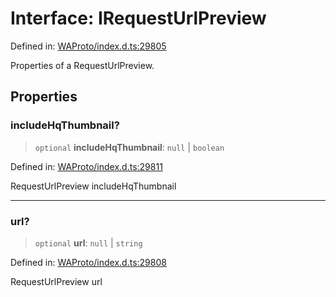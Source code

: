# Interface: IRequestUrlPreview

Defined in: [WAProto/index.d.ts:29805](https://github.com/Fokusdotid/bail/blob/546bbbb35e652e95f45982a71bee62b2c682e4eb/WAProto/index.d.ts#L29805)

Properties of a RequestUrlPreview.

## Properties

### includeHqThumbnail?

> `optional` **includeHqThumbnail**: `null` \| `boolean`

Defined in: [WAProto/index.d.ts:29811](https://github.com/Fokusdotid/bail/blob/546bbbb35e652e95f45982a71bee62b2c682e4eb/WAProto/index.d.ts#L29811)

RequestUrlPreview includeHqThumbnail

***

### url?

> `optional` **url**: `null` \| `string`

Defined in: [WAProto/index.d.ts:29808](https://github.com/Fokusdotid/bail/blob/546bbbb35e652e95f45982a71bee62b2c682e4eb/WAProto/index.d.ts#L29808)

RequestUrlPreview url
